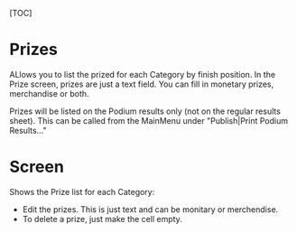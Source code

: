 [TOC]

# Prizes
ALlows you to list the prized for each Category by finish position.
In the Prize screen, prizes are just a text field.
You can fill in monetary prizes, merchandise or both.

Prizes will be listed on the Podium results only (not on the regular results sheet).
This can be called from the MainMenu under "Publish|Print Podium Results..."

# Screen
Shows the Prize list for each Category:

* Edit the prizes.  This is just text and can be monitary or merchendise.
* To delete a prize, just make the cell empty.

